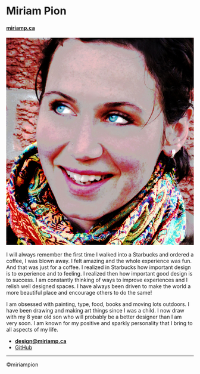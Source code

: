 # Miriam Pion

#### [miriamp.ca](https://miriamp.ca)

![image of me](images/moi.jpg)

I will always remember the first time I walked into a Starbucks and ordered a coffee, I was blown away. I felt amazing and the whole experience was fun. And that was just for a coffee. I realized in Starbucks how important design is to experience and to feeling. I realized then how important good design is to success. I am constantly thinking of ways to improve experiences and I relish well designed spaces. I have always been driven to make the world a more beautiful place and encourage others to do the same!

I am obsessed with painting, type, food, books and moving lots outdoors. I have been drawing and making art things since I was a child. I now draw with my 8 year old son who will probably be a better designer than I am very soon. I am known for my positive and sparkly personality that I bring to all aspects of my life.

- **[design@miriamp.ca](mailto:design@miriamp.ca)**
- [GitHub](https://github.com/miriampion)

---
©miriampion
